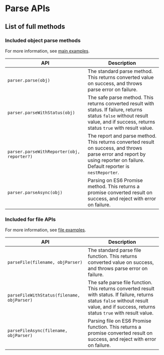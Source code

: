 # Parse APIs

## List of full methods

### Included object parse methods

For more information, see [main examples][main example].

| API | Description |
| --- | --- |
| `parser.parse(obj)` | The standard parse method.  This returns converted value on success, and throws parse error on failure. |
| `parser.parseWithStatus(obj)` | The safe parse method.  This returns converted result with status.  If failure, returns status `false` without result value, and if success, returns status `true` with result value. |
| `parser.parseWithReporter(obj, reporter?)` | The report and parse method.  This returns converted result on success, and throws parse error and report by using reporter on failure.  Default reporter is `nestReporter`. |
| `parser.parseAsync(obj)` | Parsing on ES6 Promise method.  This returns a promise converted result on success, and reject with error on failure. |

### Included for file APIs

For more information, see [file examples][file example].

| API | Description |
| --- | --- |
| `parseFile(filename, objParser)` | The standard parse file function.  This returns converted value on success, and throws parse error on failure. |
| `parseFileWithStatus(filename, objParser)` | The safe parse file function.  This returns converted result with status.  If failure, returns status `false` without result value, and if success, returns status `true` with result value. |
| `parseFileAsync(filename, objParser)` | Parsing file on ES6 Promise function.  This returns a promise converted result on success, and reject with error on failure. |

[main example]: ../examples/main.js
[file example]: ../examples/file.js
